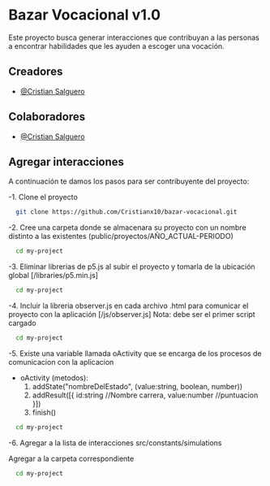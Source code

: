 
# Bazar Vocacional v1.0

Este proyecto busca generar interacciones que contribuyan a las personas a encontrar habilidades que les ayuden a escoger una vocación.


## Creadores

- [@Cristian Salguero](https://github.com/Cristianx10)

## Colaboradores

- [@Cristian Salguero](https://github.com/Cristianx10)


## Agregar interacciones

A continuación te damos los pasos para ser contribuyente del proyecto:

-1. Clone el proyecto

```bash
  git clone https://github.com/Cristianx10/bazar-vocacional.git
```

-2. Cree una carpeta donde se almacenara su proyecto con un nombre distinto a las existentes (public/proyectos/AÑO_ACTUAL-PERIODO)

```bash
  cd my-project
```

-3. Eliminar librerias de p5.js al subir el proyecto y tomarla de la ubicación global [/libraries/p5.min.js]

```bash
  cd my-project
```

-4. Incluir la libreria observer.js en cada archivo .html para comunicar el proyecto con la aplicación [/js/observer.js]
Nota: debe ser el primer script cargado

```bash
  cd my-project
```



-5. Existe una variable llamada oActivity que se encarga de los procesos de comunicacion con la aplicacion

- oActivity (metodos):
  1. addState("nombreDelEstado", (value:string, boolean, number))
  2. addResult([{
    id:string //Nombre carrera,
    value:number //puntuacion
  }])
  3. finish()

```bash
  cd my-project
```


-6. Agregar a la lista de interacciones src/constants/simulations

Agregar a la carpeta correspondiente


```bash
  cd my-project
```